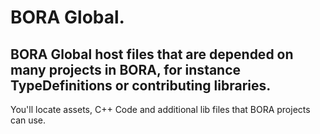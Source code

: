 # BORA Global.
## BORA Global host files that are depended on many projects in BORA, for instance TypeDefinitions or contributing libraries.

You'll locate assets, C++ Code and additional lib files that BORA projects can use.

